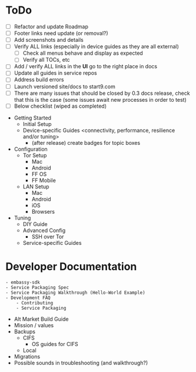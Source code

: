 # ToDo

- [ ] Refactor and update Roadmap
- [ ] Footer links need update (or removal?)
- [ ] Add screenshots and details
- [ ] Verify ALL links (especially in device guides as they are all external)
    - [ ] Check all menus behave and display as expected
    - [ ] Verify all TOCs, etc
- [ ] Add / verify ALL links in the **UI** go to the right place in docs
- [ ] Update all guides in service repos
- [ ] Address build errors
- [ ] Launch versioned site/docs to start9.com
- [ ] There are many issues that should be closed by 0.3 docs release, check that this is the case (some issues await new processes in order to test)
- [ ] Below checklist (wiped as completed)

- Getting Started
    - Initial Setup
    - Device-specific Guides <connectivity, performance, resilience and/or tuning>
        - (after release) create badges for topic boxes
- Configuration
    - Tor Setup
        - Mac
        - Android
        - FF OS
        - FF Mobile
    - LAN Setup
        - Mac
        - Android
        - iOS
        - Browsers
- Tuning
    - DIY Guide
    - Advanced Config
        - SSH over Tor
    - Service-specific Guides
# Developer Documentation
    - embassy-sdk
    - Service Packaging Spec
    - Service Packaging Walkthrough (Hello-World Example)
    - Development FAQ
        - Contributing
        - Service Packaging

- Alt Market Build Guide
- Mission / values
- Backups
    - CIFS
        - OS guides for CIFS
    - Local
- Migrations
- Possible sounds in troubleshooting (and walkthrough?)
